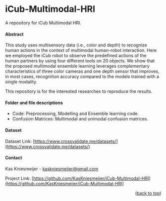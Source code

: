 # iCub-Multimodal-HRI
A repository for iCub Multimodal HRI.
#### Abstract
This study uses multisensory data (i.e., color and depth) to recognize human actions in the context of multimodal human-robot interaction. Here we employed the iCub robot to observe the predefined actions of the human partners by using four different tools on 20 objects. We show that the proposed multimodal ensemble learning leverages complementary characteristics of three color cameras and one depth sensor that improves, in most cases, recognition accuracy compared to the models trained with a single modality.

This repository is for the interested researches to reproduce the results.

#### Folder and file descriptions
* Code:               Preprocessing, Modelling and Ensemble learning code.
* Confusion Matrices: Multimodal and unimodal confusion matrices.   


#### Dataset 
Dataset Link: [https://www.crossvalidate.me/datasets/](https://www.crossvalidate.me/datasets/)




<!-- CONTACT -->
#### Contact


Kas Kniesmeijer - kaskniesmeijer@gmail.com

Project Link: [https://github.com/KasKniesmeijer/iCub-Multimodal-HRI](https://github.com/KasKniesmeijer/iCub-Multimodal-HRI)

<p align="right">(<a href="#readme-top">back to top</a>)</p>
